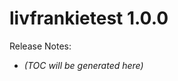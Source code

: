 # livfrankietest 1.0.0

Release Notes:



<!-- LATEST_START -->
* _(TOC will be generated here)_
<!-- LATEST_END -->
